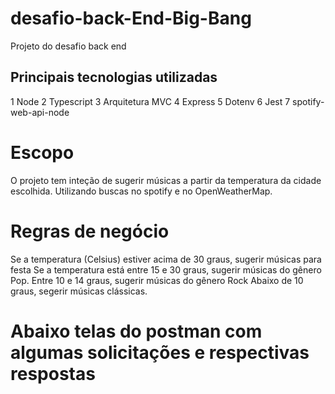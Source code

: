 # desafio-back-End-Big-Bang

Projeto do desafio back end

## Principais tecnologias utilizadas
1 Node
2 Typescript
3 Arquitetura MVC
4 Express
5 Dotenv
6 Jest
7 spotify-web-api-node

# Escopo

O projeto tem inteção de sugerir músicas a partir da temperatura da cidade escolhida. Utilizando buscas no spotify e no OpenWeatherMap.

# Regras de negócio

Se a temperatura (Celsius) estiver acima de 30 graus, sugerir músicas para festa
Se a temperatura está entre 15 e 30 graus, sugerir músicas do gênero Pop.
Entre 10 e 14 graus, sugerir músicas do gênero Rock
Abaixo de 10 graus, segerir músicas clássicas.

# Abaixo telas do postman com algumas solicitações e respectivas respostas



